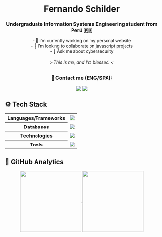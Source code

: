 <h1 align=center>Fernando Schilder</h1>

<div align=center>
    <h3>Undergraduate Information Systems Engineering student from Perú 🇵🇪</h3>
    <p>
        - 🔭 I’m currently working on my personal website <br>
        <!--- 🌱 I’m currently learning ... <br> -->
        - 👯 I’m looking to collaborate on javascript projects <br>
        <!--- 🤔 I’m looking for help with ... <br> -->
        - 💬 Ask me about cybersecurity <br>
    </p>
    <h6> > This is me, and I'm blessed. < </h6>
</div>

<div align=center>
    <h3>📩 Contact me (ENG/SPA):</h3>
    <a href="https://www.linkedin.com/in/fernandoschilder/"style="text-decoration: none;"><img src="https://img.shields.io/badge/linkedin-%230077B5.svg?&style=for-the-badge&logo=linkedin&logoColor=white"/></a>
    <a href="mailto:ferschilderh@gmail.com" style="text-decoration: none;"><img src="https://img.shields.io/badge/Gmail-D14836?style=for-the-badge&logo=gmail&logoColor=white"/></a>

    
</div>

<h2>⚙️ Tech Stack</h2>

<div align=center>
    <table>
        <tr>
            <th>Languages/Frameworks</th>
            <td align=center>
                <a href="https://skillicons.dev/">
                    <img src="https://skillicons.dev/icons?i=js,html,css,angular,dotnet,python,java,cpp,cs,spring" />
                </a>
            </td>
        </tr>
        <tr>
            <th>Databases</th>
            <td align=center>
                <a href="https://skillicons.dev/">
                    <img src="https://skillicons.dev/icons?i=postgres,mongo" />
                    </a>
            </td>
        </tr>
        <tr>
            <th>Technologies</th>
            <td align=center>
                <a href="https://skillicons.dev/">
                    <img src="https://skillicons.dev/icons?i=windows,linux,aws" />
                </a>
            </td>
        </tr>
        <tr>
            <th>Tools</th>
            <td align=center>
                <a href="https://skillicons.dev/">
                    <img src="https://skillicons.dev/icons?i=git,docker,vscode,figma" />
                </a>
            </td>
        </tr>
    </table>
</div>

<h2>🧮 GitHub Analytics</h2>

<div align=center>
    <a href="https://github.com/anuraghazra/github-readme-stats">
        <img height=200 align=center src="https://github-readme-stats-bay-gamma-28.vercel.app/api?username=fernandoschilder&include_all_commits=true&count_private=true&&show_icons=true&theme=transparent" />
    </a>
    <a href="https://github.com/anuraghazra/github-readme-stats">
        <img height=200 align=center src="https://github-readme-stats-bay-gamma-28.vercel.app/api/top-langs?username=fernandoschilder&show_icons=true&theme=transparent&layout=compact&langs_count=6" />
    </a>
</div>
